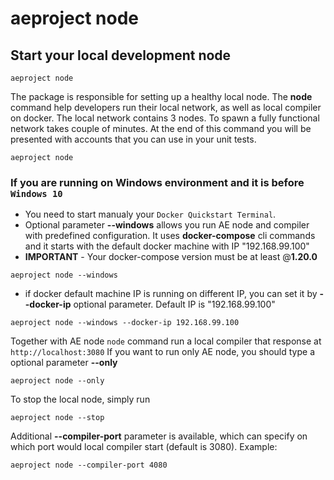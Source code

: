 # aeproject node

## Start your local development node

```text
aeproject node
```

The package is responsible for setting up a healthy local node. The **node** command help developers run their local network, as well as local compiler on docker. The local network contains 3 nodes. To spawn a fully functional network takes couple of minutes. At the end of this command you will be presented with accounts that you can use in your unit tests.

```text
aeproject node
```

### If you are running on Windows environment and it is before `Windows 10` 
* You need to start manualy your `Docker Quickstart Terminal`. 
* Optional parameter **\-\-windows** allows you run AE node and compiler with predefined configuration. It uses **docker-compose** cli commands and it starts with the default docker machine with IP "192.168.99.100"
* **IMPORTANT** - Your docker-compose version must be at least @**1.20.0**

```text
aeproject node --windows
```
* if docker default machine IP is running on different IP, you can set it by **\-\-docker-ip** optional parameter. Default IP is "192.168.99.100"
```text
aeproject node --windows --docker-ip 192.168.99.100
```


Together with AE node `node` command run a local compiler that response at `http://localhost:3080` If you want to run only AE node, you should type a optional parameter **--only**

```text
aeproject node --only
```

To stop the local node, simply run

```text
aeproject node --stop
```

Additional **--compiler-port** parameter is available, which can specify on which port would local compiler start (default is 3080).
Example:
```
aeproject node --compiler-port 4080
```
